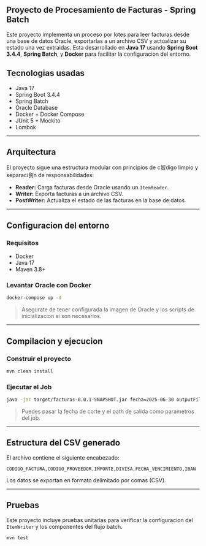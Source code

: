 ## Proyecto de Procesamiento de Facturas - Spring Batch

Este proyecto implementa un proceso por lotes para leer facturas desde una base de datos Oracle, exportarlas a un archivo CSV y actualizar su estado una vez extraidas. Esta desarrollado en **Java 17** usando **Spring Boot 3.4.4**, **Spring Batch**, y **Docker** para facilitar la configuracion del entorno.

## Tecnologias usadas

- Java 17
- Spring Boot 3.4.4
- Spring Batch
- Oracle Database
- Docker + Docker Compose
- JUnit 5 + Mockito
- Lombok

---

## Arquitectura

El proyecto sigue una estructura modular con principios de c贸digo limpio y separaci贸n de responsabilidades:

- **Reader:** Carga facturas desde Oracle usando un `ItemReader`.
- **Writer:** Exporta facturas a un archivo CSV.
- **PostWriter:** Actualiza el estado de las facturas en la base de datos.

---

## Configuracion del entorno

### Requisitos

- Docker
- Java 17
- Maven 3.8+

### Levantar Oracle con Docker

```bash
docker-compose up -d
```

> Asegurate de tener configurada la imagen de Oracle y los scripts de inicializacion si son necesarios.

---

## Compilacion y ejecucion

### Construir el proyecto

```bash
mvn clean install
```

### Ejecutar el Job

```bash
java -jar target/facturas-0.0.1-SNAPSHOT.jar fecha=2025-06-30 outputFile="D:\ruta\facturas_output.csv"
```

> Puedes pasar la fecha de corte y el path de salida como parametros del job.

---

## Estructura del CSV generado

El archivo contiene el siguiente encabezado:

```
CODIGO_FACTURA,CODIGO_PROVEEDOR,IMPORTE,DIVISA,FECHA_VENCIMIENTO,IBAN
```

Los datos se exportan en formato delimitado por comas (CSV).

---

## Pruebas

Este proyecto incluye pruebas unitarias para verificar la configuracion del `ItemWriter` y los componentes del flujo batch.

```bash
mvn test
```
